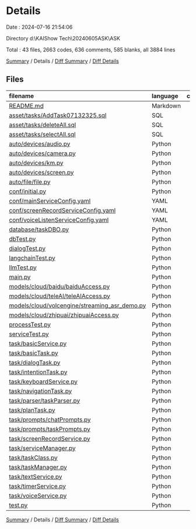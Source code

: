 # Details

Date : 2024-07-16 21:54:06

Directory d:\\KAIShow Tech\\20240605ASK\\ASK

Total : 43 files,  2663 codes, 636 comments, 585 blanks, all 3884 lines

[Summary](results.md) / Details / [Diff Summary](diff.md) / [Diff Details](diff-details.md)

## Files
| filename | language | code | comment | blank | total |
| :--- | :--- | ---: | ---: | ---: | ---: |
| [README.md](/README.md) | Markdown | 34 | 0 | 11 | 45 |
| [asset/tasks/AddTask07132325.sql](/asset/tasks/AddTask07132325.sql) | SQL | 5 | 0 | 0 | 5 |
| [asset/tasks/deleteAll.sql](/asset/tasks/deleteAll.sql) | SQL | 1 | 0 | 0 | 1 |
| [asset/tasks/selectAll.sql](/asset/tasks/selectAll.sql) | SQL | 1 | 0 | 0 | 1 |
| [auto/devices/audio.py](/auto/devices/audio.py) | Python | 202 | 83 | 35 | 320 |
| [auto/devices/camera.py](/auto/devices/camera.py) | Python | 3 | 1 | 1 | 5 |
| [auto/devices/km.py](/auto/devices/km.py) | Python | 3 | 1 | 1 | 5 |
| [auto/devices/screen.py](/auto/devices/screen.py) | Python | 19 | 2 | 7 | 28 |
| [auto/file/file.py](/auto/file/file.py) | Python | 61 | 13 | 11 | 85 |
| [conf/initial.py](/conf/initial.py) | Python | 31 | 4 | 10 | 45 |
| [conf/mainServiceConfig.yaml](/conf/mainServiceConfig.yaml) | YAML | 5 | 43 | 16 | 64 |
| [conf/screenRecordServiceConfig.yaml](/conf/screenRecordServiceConfig.yaml) | YAML | 4 | 1 | 0 | 5 |
| [conf/voiceListenServiceConfig.yaml](/conf/voiceListenServiceConfig.yaml) | YAML | 7 | 1 | 5 | 13 |
| [database/taskDBO.py](/database/taskDBO.py) | Python | 70 | 1 | 13 | 84 |
| [dbTest.py](/dbTest.py) | Python | 9 | 0 | 3 | 12 |
| [dialogTest.py](/dialogTest.py) | Python | 44 | 17 | 10 | 71 |
| [langchainTest.py](/langchainTest.py) | Python | 12 | 4 | 1 | 17 |
| [llmTest.py](/llmTest.py) | Python | 66 | 13 | 25 | 104 |
| [main.py](/main.py) | Python | 44 | 14 | 13 | 71 |
| [models/cloud/baidu/baiduAccess.py](/models/cloud/baidu/baiduAccess.py) | Python | 230 | 35 | 34 | 299 |
| [models/cloud/teleAI/teleAIAccess.py](/models/cloud/teleAI/teleAIAccess.py) | Python | 191 | 76 | 25 | 292 |
| [models/cloud/volcengine/streaming_asr_demo.py](/models/cloud/volcengine/streaming_asr_demo.py) | Python | 311 | 9 | 38 | 358 |
| [models/cloud/zhipuai/zhipuaiAccess.py](/models/cloud/zhipuai/zhipuaiAccess.py) | Python | 45 | 7 | 11 | 63 |
| [processTest.py](/processTest.py) | Python | 6 | 12 | 3 | 21 |
| [serviceTest.py](/serviceTest.py) | Python | 21 | 0 | 3 | 24 |
| [task/basicService.py](/task/basicService.py) | Python | 124 | 0 | 46 | 170 |
| [task/basicTask.py](/task/basicTask.py) | Python | 27 | 4 | 11 | 42 |
| [task/dialogTask.py](/task/dialogTask.py) | Python | 173 | 50 | 38 | 261 |
| [task/intentionTask.py](/task/intentionTask.py) | Python | 0 | 0 | 1 | 1 |
| [task/keyboardService.py](/task/keyboardService.py) | Python | 80 | 18 | 30 | 128 |
| [task/navigationTask.py](/task/navigationTask.py) | Python | 0 | 0 | 1 | 1 |
| [task/parser/taskParser.py](/task/parser/taskParser.py) | Python | 12 | 1 | 3 | 16 |
| [task/planTask.py](/task/planTask.py) | Python | 55 | 3 | 14 | 72 |
| [task/prompts/chatPrompts.py](/task/prompts/chatPrompts.py) | Python | 47 | 2 | 8 | 57 |
| [task/prompts/taskPrompts.py](/task/prompts/taskPrompts.py) | Python | 92 | 6 | 13 | 111 |
| [task/screenRecordService.py](/task/screenRecordService.py) | Python | 79 | 31 | 22 | 132 |
| [task/serviceManager.py](/task/serviceManager.py) | Python | 101 | 58 | 22 | 181 |
| [task/taskClass.py](/task/taskClass.py) | Python | 44 | 0 | 13 | 57 |
| [task/taskManager.py](/task/taskManager.py) | Python | 98 | 24 | 28 | 150 |
| [task/textService.py](/task/textService.py) | Python | 124 | 43 | 26 | 193 |
| [task/timerService.py](/task/timerService.py) | Python | 0 | 0 | 1 | 1 |
| [task/voiceService.py](/task/voiceService.py) | Python | 179 | 59 | 31 | 269 |
| [test.py](/test.py) | Python | 3 | 0 | 1 | 4 |

[Summary](results.md) / Details / [Diff Summary](diff.md) / [Diff Details](diff-details.md)